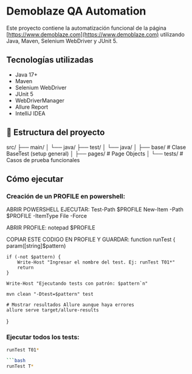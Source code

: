 # Demoblaze QA Automation

Este proyecto contiene la automatización funcional de la página [https://www.demoblaze.com](https://www.demoblaze.com) utilizando Java, Maven, Selenium WebDriver y JUnit 5.

## Tecnologías utilizadas

- Java 17+
- Maven
- Selenium WebDriver
- JUnit 5
- WebDriverManager
- Allure Report
- IntelliJ IDEA

## 📂 Estructura del proyecto
src/
├── main/
│ └── java/
├── test/
│ └── java/
│ ├── base/ # Clase BaseTest (setup general)
│ ├── pages/ # Page Objects
│ └── tests/ # Casos de prueba funcionales


## Cómo ejecutar
### Creación de un PROFILE en powershell:
ABRIR POWERSHELL
EJECUTAR:
Test-Path $PROFILE
New-Item -Path $PROFILE -ItemType File -Force

ABRIR PROFILE:
notepad $PROFILE

COPIAR ESTE CODIGO EN PROFILE Y GUARDAR:
function runTest {
    param([string]$pattern)

    if (-not $pattern) {
        Write-Host "Ingresar el nombre del test. Ej: runTest T01*"
        return
    }

    Write-Host "Ejecutando tests con patrón: $pattern`n"

    mvn clean "-Dtest=$pattern" test

    # Mostrar resultados Allure aunque haya errores
    allure serve target/allure-results
}

### Ejecutar todos los tests:
```bash
runTest T01*

```bash
runTest T*




